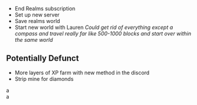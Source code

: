 - End Realms subscription
- Set up new server
- Save realms world 
- Start new world with Lauren
*Could get rid of everything except a compass and travel really far like 500-1000 blocks and start over within the same world*


## Potentially Defunct
- More layers of XP farm with new method in the discord
- Strip mine for diamonds



a<br>a
